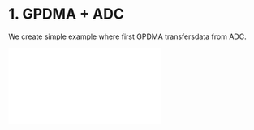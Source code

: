 # 1. GPDMA + ADC

 We create simple example where first GPDMA transfersdata from ADC. 

![adc dma description](./img/adc_dma_desc.json)
